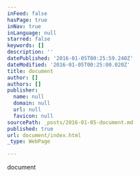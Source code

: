 ```yaml
---
inFeed: false
hasPage: true
inNav: true
inLanguage: null
starred: false
keywords: []
description: ''
datePublished: '2016-01-05T00:25:59.240Z'
dateModified: '2016-01-05T00:25:00.020Z'
title: document
author: []
authors: []
publisher:
  name: null
  domain: null
  url: null
  favicon: null
sourcePath: _posts/2016-01-05-document.md
published: true
url: document/index.html
_type: WebPage

---
```

document